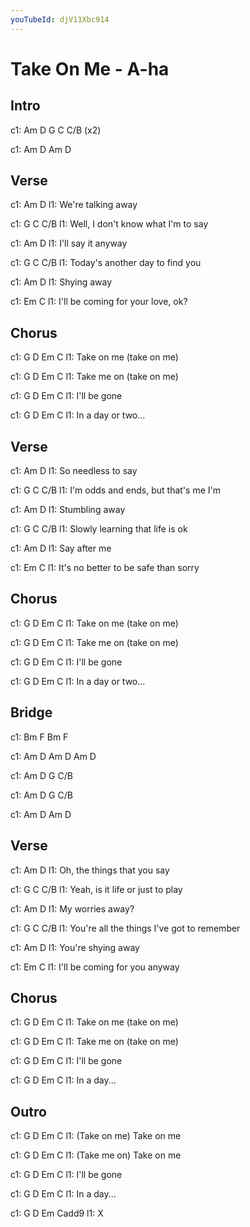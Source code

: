 ```yaml
---
youTubeId: djV11Xbc914
---
```


# Take On Me - A-ha

## Intro
c1: Am  D  G  C C/B (x2)

c1: Am  D  Am  D

## Verse
c1:       Am        D
l1: We're talking away

c1:       G                 C      C/B
l1: Well, I don't know what I'm to say

c1:      Am        D
l1: I'll say it anyway

c1:   G             C      C/B
l1: Today's another day to find you

c1: Am       D
l1: Shying away

c1: Em                       C
l1: I'll be coming for your love, ok?

## Chorus
c1: G      D    Em  C
l1: Take   on   me (take on me)

c1: G      D    Em  C
l1: Take   me   on (take on me)

c1: G      D    Em    C
l1: I'll   be   gone

c1:             G    D   Em   C
l1: In a day or two...

## Verse
c1:    Am          D
l1: So needless to say

c1:     G              C        C/B
l1: I'm odds and ends, but that's me I'm

c1:    Am       D
l1: Stumbling away

c1: G                    C    C/B
l1: Slowly learning that life is ok

c1: Am        D
l1: Say after me

c1: Em                   C
l1: It's no better to be safe than sorry

## Chorus
c1: G      D    Em  C
l1: Take   on   me (take on me)

c1: G      D    Em  C
l1: Take   me   on (take on me)

c1: G      D    Em    C
l1: I'll   be   gone

c1:             G    D    Em   C
l1: In a day or two...

## Bridge
c1: Bm  F  Bm  F

c1: Am  D  Am  D  Am  D

c1: Am  D  G  C/B

c1: Am  D  G  C/B

c1: Am  D  Am D

## Verse
c1:     Am                  D
l1: Oh, the things that you say

c1:       G             C       C/B
l1: Yeah, is it life or just to play

c1:    Am        D
l1: My worries away?

c1:        G                   C      C/B
l1: You're all the things I've got to remember

c1:        Am       D
l1: You're shying away

c1: Em                 C
l1: I'll be coming for you anyway

## Chorus
c1: G      D    Em  C
l1: Take   on   me (take on me)

c1: G      D    Em  C
l1: Take   me   on (take on me)

c1: G      D    Em    C
l1: I'll   be   gone

c1:      G    D      Em   C
l1: In a day...

## Outro
c1:  G      D    Em  C
l1: (Take   on   me) Take on me

c1:  G      D    Em  C
l1: (Take   me   on) Take on me

c1:  G      D    Em    C
l1:  I'll   be   gone

c1:       G    D    Em    C
l1:  In a day...

c1: G    D   Em    Cadd9
l1: X
